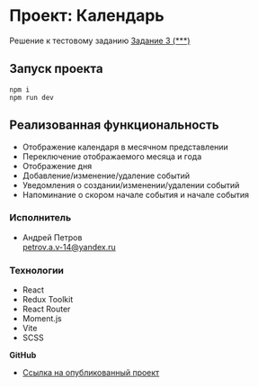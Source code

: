 # Проект: Календарь
Решение к тестовому заданию [Задание 3 (***)](https://github.com/GPB-COS/test-work-react/tree/master/test%203)

## Запуск проекта 
```
npm i
npm run dev
```

## Реализованная функциональность
+ Отображение календаря в месячном представлении
+ Переключение отображаемого месяца и года
+ Отображение дня
+ Добавление/изменение/удаление событий
+ Уведомления о создании/изменении/удалении событий
+ Напоминание о скором начале события и начале события

### Исполнитель

+ Андрей Петров  
  <petrov.a.v-14@yandex.ru>

### Технологии

+ React
+ Redux Toolkit
+ React Router
+ Moment.js
+ Vite
+ SCSS

**GitHub**

+ [Ссылка на опубликованный проект](https://petrov-andrey-dev.github.io/calendar/)

